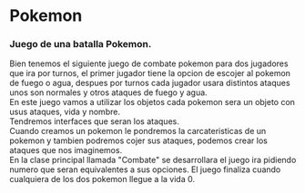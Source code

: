 # Pokemon
<h3>Juego de una batalla Pokemon.</h3>
Bien tenemos el siguiente juego de combate pokemon para dos jugadores que ira por turnos, el primer jugador tiene la opcion de escojer al pokemon de fuego o agua, despues por turnos cada jugador usara distintos ataques unos son normales y otros ataques de fuego y agua.<br>
En este juego vamos a utilizar los objetos cada pokemon sera un objeto con usus ataques, vida y nombre.<br>
Tendremos interfaces que seran los ataques.<br>
Cuando creamos un pokemon le pondremos la carcateristicas de un pokemon y tambien podremos cojer sus ataques, podemos crear los ataques que nos imaginemos.<br>
En la clase principal llamada "Combate" se desarrollara el juego ira pidiendo numero que seran equivalentes a sus opciones. El juego finaliza cuando cualquiera de los dos pokemon llegue a la vida 0.

